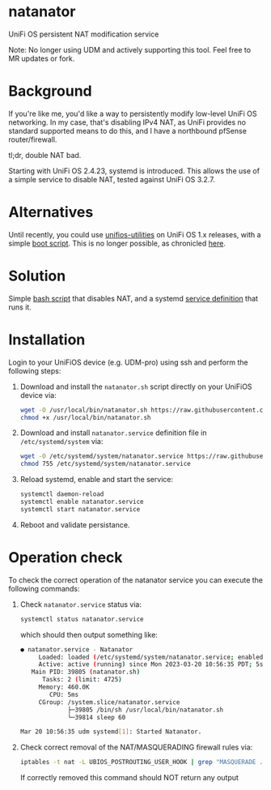 # natanator
UniFi OS persistent NAT modification service

Note: No longer using UDM and actively supporting this tool. Feel free to MR updates or fork.

# Background

If you're like me, you'd like a way to persistently modify low-level UniFi OS networking. In my case, that's disabling IPv4 NAT, as UniFi provides no standard supported means to do this, and I have a northbound pfSense router/firewall.

tl;dr, double NAT bad.

Starting with UniFi OS 2.4.23, systemd is introduced. This allows the use of a simple service to disable NAT, tested against UniFi OS 3.2.7.

# Alternatives

Until recently, you could use [unifios-utilities](https://github.com/unifi-utilities/unifios-utilities) on UniFi OS 1.x releases, with a simple [boot script](https://github.com/unifi-utilities/unifios-utilities/tree/main/on-boot-script). This is no longer possible, as chronicled [here](https://github.com/unifi-utilities/unifios-utilities/issues/416).

# Solution

Simple [bash script](natanator.sh) that disables NAT, and a systemd [service definition](natanator.service) that runs it.

# Installation

Login to your UniFiOS device (e.g. UDM-pro) using ssh and perform the following steps:

1. Download and install the `natanator.sh` script directly on your UniFiOS device via:
   ```sh
   wget -O /usr/local/bin/natanator.sh https://raw.githubusercontent.com/jadedeane/natanator/main/natanator.sh
   chmod +x /usr/local/bin/natanator.sh
   ```

2. Download and install `natanator.service` definition file in `/etc/systemd/system` via:
   ```sh
   wget -O /etc/systemd/system/natanator.service https://raw.githubusercontent.com/jadedeane/natanator/main/natanator.service
   chmod 755 /etc/systemd/system/natanator.service
   ```

3. Reload systemd, enable and start the service:
   ```sh
   systemctl daemon-reload
   systemctl enable natanator.service
   systemctl start natanator.service
   ```

4. Reboot and validate persistance.

# Operation check

To check the correct operation of the natanator service you can execute the following commands:

1. Check `natanator.service` status via:
   ```sh
   systemctl status natanator.service
   ```
   which should then output something like:
   ```sh
   ● natanator.service - Natanator
        Loaded: loaded (/etc/systemd/system/natanator.service; enabled; vendor preset: enabled)
        Active: active (running) since Mon 2023-03-20 10:56:35 PDT; 5s ago
      Main PID: 39805 (natanator.sh)
         Tasks: 2 (limit: 4725)
        Memory: 460.0K
           CPU: 5ms
        CGroup: /system.slice/natanator.service
                ├─39805 /bin/sh /usr/local/bin/natanator.sh
                └─39814 sleep 60

   Mar 20 10:56:35 udm systemd[1]: Started Natanator.
   ```

2. Check correct removal of the NAT/MASQUERADING firewall rules via:
   ```sh
   iptables -t nat -L UBIOS_POSTROUTING_USER_HOOK | grep "MASQUERADE .* UBIOS_.*ADDRv4_eth."
   ```
   If correctly removed this command should NOT return any output
